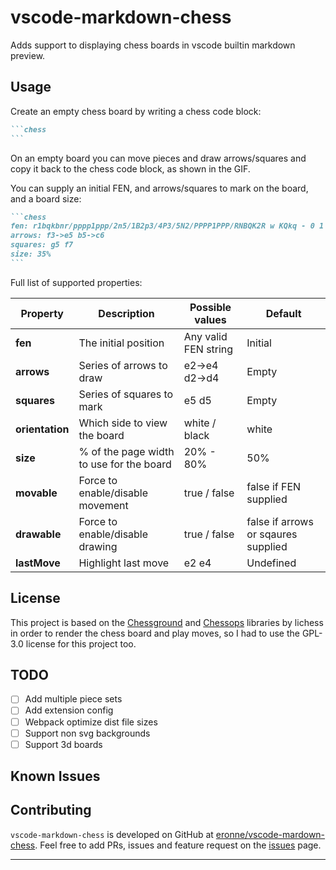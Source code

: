 # vscode-markdown-chess 

Adds support to displaying chess boards in vscode builtin markdown preview. 

## Usage

Create an empty chess board by writing a chess code block:

~~~markdown
```chess
```
~~~

On an empty board you can move pieces and draw arrows/squares and copy it back to the chess code block, as shown in the GIF.

You can supply an initial FEN, and arrows/squares to mark on the board, and a board size:

~~~markdown
```chess
fen: r1bqkbnr/pppp1ppp/2n5/1B2p3/4P3/5N2/PPPP1PPP/RNBQK2R w KQkq - 0 1
arrows: f3->e5 b5->c6
squares: g5 f7
size: 35%
```
~~~ 

Full list of supported properties:

| **Property**    | **Description**                          | **Possible values**    | **Default**                         |
| --------------- | ---------------------------------------- | ---------------------- | ----------------------------------- |
| **fen**         | The initial position                     | Any valid FEN string   | Initial                             |
| **arrows**      | Series of arrows to draw                 | e2->e4 d2->d4          | Empty                               |
| **squares**     | Series of squares to mark                | e5 d5                  | Empty                               |
| **orientation** | Which side to view the board             | white / black          | white                               | 
| **size**        | % of the page width to use for the board | 20% - 80%              | 50%                                 |
| **movable**     | Force to enable/disable movement         | true / false           | false if FEN supplied               |
| **drawable**    | Force to enable/disable drawing          | true / false           | false if arrows or sqaures supplied |
| **lastMove**    | Highlight last move                      | e2 e4                  | Undefined                           |

## License

This project is based on the [Chessground](https://github.com/lichess-org/chessground) and [Chessops](https://github.com/niklasf/chessops) libraries by lichess in order to render the chess board and play moves, so I had to use the GPL-3.0 license for this project too.

## TODO

- [ ] Add multiple piece sets
- [ ] Add extension config
- [ ] Webpack optimize dist file sizes
- [ ] Support non svg backgrounds
- [ ] Support 3d boards

## Known Issues

## Contributing

`vscode-markdown-chess` is developed on GitHub at [eronne/vscode-mardown-chess](https://github.com/eronnen/vscode-markdown-chess). Feel free to add PRs, issues and feature request on the [issues](https://github.com/eronnen/vscode-markdown-chess/issues) page.

---

